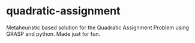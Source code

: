 # quadratic-assignment
Metaheuristic based solution for the Quadratic Assignment Problem using GRASP and python. Made just for fun.
